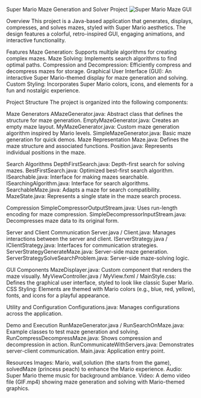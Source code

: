 Super Mario Maze Generation and Solver Project
![Super Mario Maze GUI](resources/application.png)

Overview
This project is a Java-based application that generates, displays, compresses, and solves mazes, styled with Super Mario aesthetics. The design features a colorful, retro-inspired GUI, engaging animations, and interactive functionality.

Features
Maze Generation: Supports multiple algorithms for creating complex mazes.
Maze Solving: Implements search algorithms to find optimal paths.
Compression and Decompression: Efficiently compress and decompress mazes for storage.
Graphical User Interface (GUI): An interactive Super Mario-themed display for maze generation and solving.
Custom Styling: Incorporates Super Mario colors, icons, and elements for a fun and nostalgic experience.

Project Structure
The project is organized into the following components:

Maze Generators
AMazeGenerator.java: Abstract class that defines the structure for maze generation.
EmptyMazeGenerator.java: Creates an empty maze layout.
MyMazeGenerator.java: Custom maze generation algorithm inspired by Mario levels.
SimpleMazeGenerator.java: Basic maze generation for quick demos.
Maze Representation
Maze.java: Defines the maze structure and associated functions.
Position.java: Represents individual positions in the maze.

Search Algorithms
DepthFirstSearch.java: Depth-first search for solving mazes.
BestFirstSearch.java: Optimized best-first search algorithm.
ISearchable.java: Interface for making mazes searchable.
ISearchingAlgorithm.java: Interface for search algorithms.
SearchableMaze.java: Adapts a maze for search compatibility.
MazeState.java: Represents a single state in the maze search process.

Compression
SimpleCompressorOutputStream.java: Uses run-length encoding for maze compression.
SimpleDecompressorInputStream.java: Decompresses maze data to its original form.

Server and Client Communication
Server.java / Client.java: Manages interactions between the server and client.
IServerStrategy.java / IClientStrategy.java: Interfaces for communication strategies.
ServerStrategyGenerateMaze.java: Server-side maze generation.
ServerStrategySolveSearchProblem.java: Server-side maze-solving logic.

GUI Components
MazeDisplayer.java: Custom component that renders the maze visually.
MyViewController.java / MyView.fxml / MainStyle.css: Defines the graphical user interface, styled to look like classic Super Mario.
CSS Styling: Elements are themed with Mario colors (e.g., blue, red, yellow), fonts, and icons for a playful appearance.

Utility and Configuration
Configurations.java: Manages configurations across the application.

Demo and Execution
RunMazeGenerator.java / RunSearchOnMaze.java: Example classes to test maze generation and solving.
RunCompressDecompressMaze.java: Shows compression and decompression in action.
RunCommunicateWithServers.java: Demonstrates server-client communication.
Main.java: Application entry point.

Resources
Images: Mario, wall,solution (the starts from the game), solvedMaze (princess peach) to enhance the Mario experience.
Audio: Super Mario theme music for background ambiance.
Video: A demo video file (GIF.mp4) showing maze generation and solving with Mario-themed graphics.
